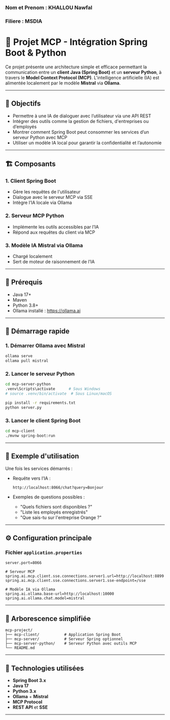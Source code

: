 ### Nom et Prenom : KHALLOU Nawfal
### Filiere : MSDIA
# 🧠 Projet MCP - Intégration Spring Boot & Python

Ce projet présente une architecture simple et efficace permettant la communication entre un **client Java (Spring Boot)** et un **serveur Python**, à travers le **Model Context Protocol (MCP)**. L'intelligence artificielle (IA) est alimentée localement par le modèle **Mistral** via **Ollama**.

---

## 🎯 Objectifs

- Permettre à une IA de dialoguer avec l’utilisateur via une API REST
- Intégrer des outils comme la gestion de fichiers, d'entreprises ou d’employés
- Montrer comment Spring Boot peut consommer les services d’un serveur Python avec MCP
- Utiliser un modèle IA local pour garantir la confidentialité et l’autonomie

---

## 🏗️ Composants

### 1. **Client Spring Boot**
- Gère les requêtes de l'utilisateur
- Dialogue avec le serveur MCP via SSE
- Intègre l’IA locale via Ollama

### 2. **Serveur MCP Python**
- Implémente les outils accessibles par l’IA
- Répond aux requêtes du client via MCP

### 3. **Modèle IA Mistral via Ollama**
- Chargé localement
- Sert de moteur de raisonnement de l’IA

---

## 🔧 Prérequis

- Java 17+
- Maven
- Python 3.8+
- Ollama installé : https://ollama.ai

---

## 🚀 Démarrage rapide

### 1. Démarrer Ollama avec Mistral

```bash
ollama serve
ollama pull mistral
````

### 2. Lancer le serveur Python

```bash
cd mcp-server-python
.venv\Scripts\activate      # Sous Windows
# source .venv/bin/activate  # Sous Linux/macOS

pip install -r requirements.txt
python server.py
```

### 3. Lancer le client Spring Boot

```bash
cd mcp-client
./mvnw spring-boot:run
```

---

## 🧪 Exemple d'utilisation

Une fois les services démarrés :

* Requête vers l’IA :

  ```
  http://localhost:8066/chat?query=Bonjour
  ```
* Exemples de questions possibles :

    * "Quels fichiers sont disponibles ?"
    * "Liste les employés enregistrés"
    * "Que sais-tu sur l'entreprise Orange ?"

---

## ⚙️ Configuration principale

### Fichier `application.properties`

```properties
server.port=8066

# Serveur MCP
spring.ai.mcp.client.sse.connections.server1.url=http://localhost:8899
spring.ai.mcp.client.sse.connections.server1.sse-endpoint=/sse

# Modèle IA via Ollama
spring.ai.ollama.base-url=http://localhost:10000
spring.ai.ollama.chat.model=mistral
```

---

## 📁 Arborescence simplifiée

```
mcp-project/
├── mcp-client/           # Application Spring Boot
├── mcp-server/           # Serveur Spring optionnel
├── mcp-server-python/    # Serveur Python avec outils MCP
└── README.md
```

---

## 🧰 Technologies utilisées

* **Spring Boot 3.x**
* **Java 17**
* **Python 3.x**
* **Ollama** + **Mistral**
* **MCP Protocol**
* **REST API** et **SSE**

---



